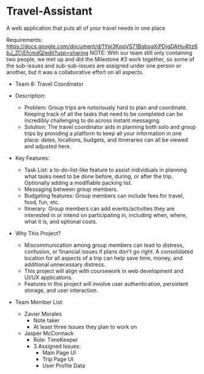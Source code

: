 # Travel-Assistant
A web application that puts all of your travel needs in one place

Requirements: https://docs.google.com/document/d/1Ypi3KppVS71BqbsqXiPDjgDAHu4Itz6bJ_ZCjEfcmdQ/edit?usp=sharing
NOTE: With our team still only containing two people, we met up and did the Milestone #3 work together, so some of the sub-issues and sub-sub-issues are assigned under one person or another, but it was a collaborative effort on all aspects.
- Team 8: Travel Coordinator
  
- Description:
    - Problem: Group trips are notoriously hard to plan and coordinate. Keeping track of all the tasks that need to be completed can be incredibly challenging to do across instant messaging.
    - Solution: The travel coordinator aids in planning both solo and group trips by providing a platform to keep all your information in one place: dates, locations, budgets, and itineraries can all be viewed and adjusted here.
    
- Key Features:
    - Task List: a to-do-list-like feature to assist individuals in planning what tasks need to be done before, during, or after the trip. Optionally adding a modifiable packing list.
    - Messaging between group members.
    - Budgeting features: Group members can include fees for travel, food, fun, etc.
    - Itinerary: Group members can add events/activities they are interested in or intend on participating in, including when, where, what it is, and optional costs.

- Why This Project?
    - Miscommunication among group members can lead to distress, confusion, or financial issues if plans don't go right. A consolidated location for all aspects of a trip can help save time, money, and additional unnecessary distress.
    - This project will align with coursework in web development and UI/UX applications.
    - Features in this project will involve user authentication, persistent storage, and user interaction.  

- Team Member List:
    - Zavier Morales
      - Note taker
      - At least three Issues they plan to work on
    - Jasper McCormack
      - Role: TimeKeeper
      - 3 Assigned Issues:
        - Main Page UI
        - Trip Page UI
        - User Profile Data
